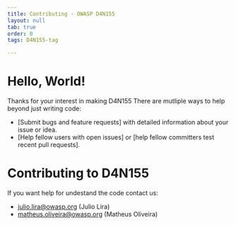 ```yaml
---
title: Contributing - OWASP D4N155
layout: null
tab: true
order: 0
tags: D4N155-tag

---
```

# Hello, World!

Thanks for your interest in making D4N155 
There are mutliple ways to help beyond just writing code:
 - [Submit bugs and feature requests] with detailed information about your issue or idea.
 - [Help fellow users with open issues] or [help fellow committers test recent pull requests].

# Contributing to D4N155
If you want help for undestand the code contact us:
 * julio.lira@owasp.org (Julio Lira)
 * matheus.oliveira@owasp.org (Matheus Oliveira)
